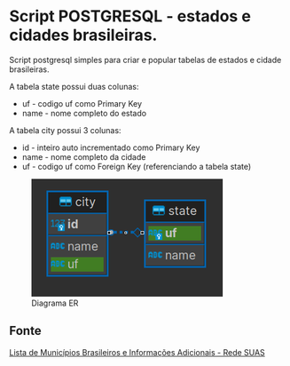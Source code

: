 # Script POSTGRESQL - estados e cidades brasileiras.

Script postgresql simples para criar e popular tabelas de estados e cidade brasileiras.

A tabela state possui duas colunas:
- uf - codigo uf como Primary Key
- name - nome completo do estado

A tabela city possui 3 colunas:
- id - inteiro auto incrementado como Primary Key
- name - nome completo da cidade
- uf - codigo uf como Foreign Key (referenciando a tabela state)

<figure>
  <img src="diagrama.png" alt="diagrama er">
  <figcaption>Diagrama ER</figcaption>
</figure>

## Fonte
<a href="http://blog.mds.gov.br/redesuas/lista-de-municipios-brasileiros/">Lista de Municípios Brasileiros e Informações Adicionais - Rede SUAS</a>
